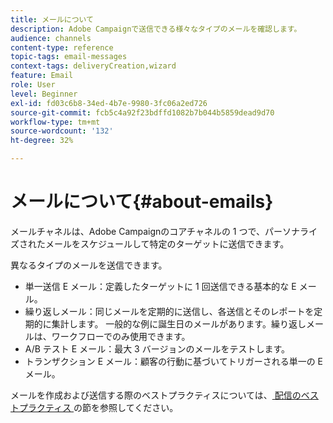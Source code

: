 ```yaml
---
title: メールについて
description: Adobe Campaignで送信できる様々なタイプのメールを確認します。
audience: channels
content-type: reference
topic-tags: email-messages
context-tags: deliveryCreation,wizard
feature: Email
role: User
level: Beginner
exl-id: fd03c6b8-34ed-4b7e-9980-3fc06a2ed726
source-git-commit: fcb5c4a92f23bdffd1082b7b044b5859dead9d70
workflow-type: tm+mt
source-wordcount: '132'
ht-degree: 32%

---
```


# メールについて{#about-emails}

メールチャネルは、Adobe Campaignのコアチャネルの 1 つで、パーソナライズされたメールをスケジュールして特定のターゲットに送信できます。

異なるタイプのメールを送信できます。

* 単一送信 E メール：定義したターゲットに 1 回送信できる基本的な E メール。
* 繰り返しメール：同じメールを定期的に送信し、各送信とそのレポートを定期的に集計します。 一般的な例に誕生日のメールがあります。繰り返しメールは、ワークフローでのみ使用できます。
* A/B テスト E メール：最大 3 バージョンのメールをテストします。
* トランザクション E メール：顧客の行動に基づいてトリガーされる単一の E メール。

メールを作成および送信する際のベストプラクティスについては、[ 配信のベストプラクティス ](../../sending/using/delivery-best-practices.md) の節を参照してください。
